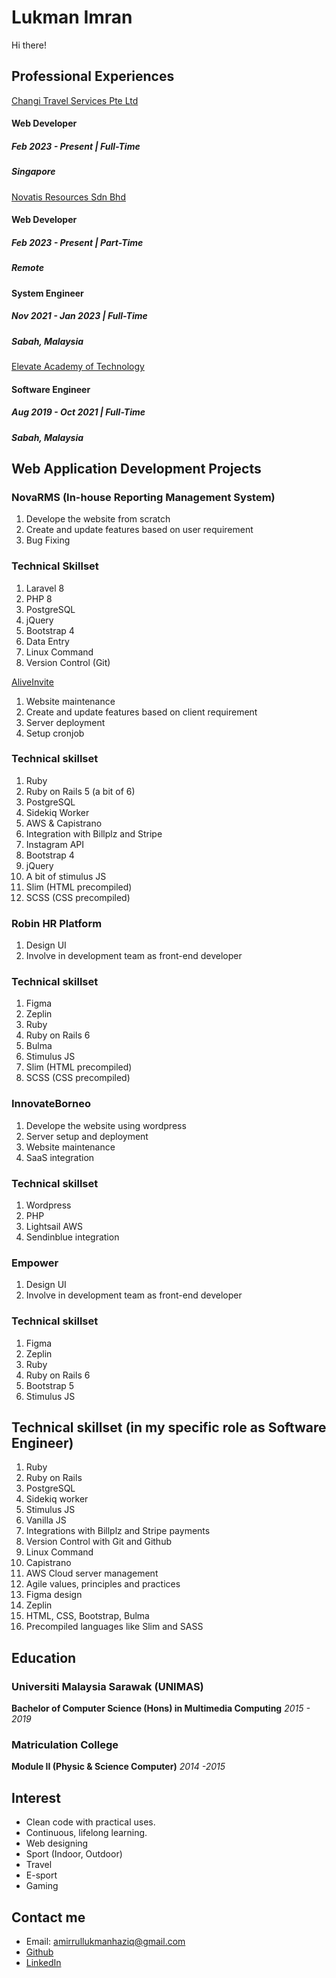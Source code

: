 # Lukman Imran

Hi there! 

## Professional Experiences
[Changi Travel Services Pte Ltd](https://www.linkedin.com/company/changitravelservices/mycompany/)
#### Web Developer
##### Feb 2023 - Present | Full-Time
##### Singapore

[Novatis Resources Sdn Bhd](https://www.novatis.com.my/novatis/)
#### Web Developer
##### Feb 2023 - Present | Part-Time
##### Remote

#### System Engineer
##### Nov 2021 - Jan 2023 | Full-Time
##### Sabah, Malaysia

[Elevate Academy of Technology](https://www.elevateacademy.my/)
#### Software Engineer
##### Aug 2019 - Oct 2021 | Full-Time
##### Sabah, Malaysia

## Web Application Development Projects

### NovaRMS (In-house Reporting Management System)
1. Develope the website from scratch
2. Create and update features based on user requirement
3. Bug Fixing

### Technical Skillset
1. Laravel 8
2. PHP 8
3. PostgreSQL
4. jQuery
5. Bootstrap 4
6. Data Entry
7. Linux Command
8. Version Control (Git)

[AliveInvite](https://www.aliveinvite.com)
1. Website maintenance
2. Create and update features based on client requirement
3. Server deployment
4. Setup cronjob

### Technical skillset
1. Ruby
2. Ruby on Rails 5 (a bit of 6)
3. PostgreSQL
4. Sidekiq Worker
8. AWS & Capistrano
9. Integration with Billplz and Stripe
10. Instagram API
11. Bootstrap 4
12. jQuery
13. A bit of stimulus JS
14. Slim (HTML precompiled)
15. SCSS (CSS precompiled)

### Robin HR Platform
1. Design UI
2. Involve in development team as front-end developer

### Technical skillset
1. Figma
2. Zeplin
3. Ruby 
4. Ruby on Rails 6
5. Bulma
6. Stimulus JS
7. Slim (HTML precompiled)
8. SCSS (CSS precompiled)

### InnovateBorneo
1. Develope the website using wordpress
2. Server setup and deployment
3. Website maintenance
4. SaaS integration

### Technical skillset
1. Wordpress
2. PHP
3. Lightsail AWS
4. Sendinblue integration

### Empower
1. Design UI 
2. Involve in development team as front-end developer

### Technical skillset
1. Figma
2. Zeplin
3. Ruby
4. Ruby on Rails 6
5. Bootstrap 5
6. Stimulus JS

## Technical skillset (in my specific role as Software Engineer)
1. Ruby 
2. Ruby on Rails
3. PostgreSQL
4. Sidekiq worker
5. Stimulus JS
6. Vanilla JS
8. Integrations with Billplz and Stripe payments
9. Version Control with Git and Github
10. Linux Command
11. Capistrano
12. AWS Cloud server management
13. Agile values, principles and practices
14. Figma design
15. Zeplin
16. HTML, CSS, Bootstrap, Bulma
17. Precompiled languages like Slim and SASS

## Education

### Universiti Malaysia Sarawak (UNIMAS)
**Bachelor of Computer Science (Hons) in Multimedia Computing**
*2015 - 2019*

### Matriculation College
**Module II (Physic & Science Computer)**
*2014 -2015*

## Interest

- Clean code with practical uses.
- Continuous, lifelong learning.
- Web designing
- Sport (Indoor, Outdoor)
- Travel
- E-sport
- Gaming

## Contact me

- Email: amirrullukmanhaziq@gmail.com
- [Github](https://www.github.com/arlharis)
- [LinkedIn](https://www.linkedin.com/in/arlharis/)
